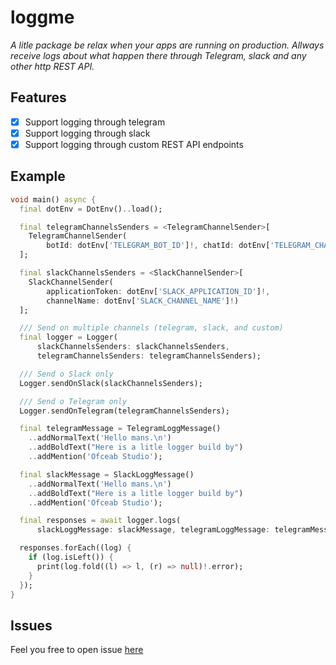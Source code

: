 # loggme

_A litle package be relax when your apps are running on production. Allways receive logs about what happen there through Telegram, slack and any other http REST API._

## Features

- [x] Support logging through telegram
- [x] Support logging through slack 
- [x] Support logging through custom REST API endpoints 

## Example
```dart
void main() async {
  final dotEnv = DotEnv()..load();

  final telegramChannelsSenders = <TelegramChannelSender>[
    TelegramChannelSender(
        botId: dotEnv['TELEGRAM_BOT_ID']!, chatId: dotEnv['TELEGRAM_CHAT_ID']!)
  ];

  final slackChannelsSenders = <SlackChannelSender>[
    SlackChannelSender(
        applicationToken: dotEnv['SLACK_APPLICATION_ID']!,
        channelName: dotEnv['SLACK_CHANNEL_NAME']!)
  ];

  /// Send on multiple channels (telegram, slack, and custom)
  final logger = Logger(
      slackChannelsSenders: slackChannelsSenders,
      telegramChannelsSenders: telegramChannelsSenders);

  /// Send o Slack only
  Logger.sendOnSlack(slackChannelsSenders);

  /// Send o Telegram only
  Logger.sendOnTelegram(telegramChannelsSenders);

  final telegramMessage = TelegramLoggMessage()
    ..addNormalText('Hello mans.\n')
    ..addBoldText("Here is a litle logger build by")
    ..addMention('Ofceab Studio');

  final slackMessage = SlackLoggMessage()
    ..addNormalText('Hello mans.\n')
    ..addBoldText("Here is a litle logger build by")
    ..addMention('Ofceab Studio');

  final responses = await logger.logs(
      slackLoggMessage: slackMessage, telegramLoggMessage: telegramMessage);

  responses.forEach((log) {
    if (log.isLeft()) {
      print(log.fold((l) => l, (r) => null)!.error);
    }
  });
}
```

## Issues
Feel you free to open issue [here](https://github.com/Ofceab-Studio/loggme/issues)